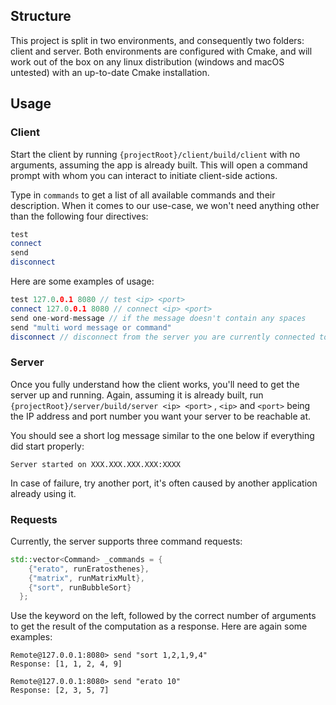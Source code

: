 ## Structure

This project is split in two environments, and consequently two folders: client and server. Both environments are configured with Cmake, and will work out of the box on any linux distribution (windows and macOS untested) with an up-to-date Cmake installation.

## Usage

### Client

Start the client by running `{projectRoot}/client/build/client` with no arguments, assuming the app is already built. This will open a command prompt with whom you can interact to initiate client-side actions. 

Type in `commands` to get a list of all available commands and their description. When it comes to our use-case, we won't need anything other than the following four directives:

```cpp
test
connect
send
disconnect
```

Here are some examples of usage:

```cpp
test 127.0.0.1 8080 // test <ip> <port>
connect 127.0.0.1 8080 // connect <ip> <port>
send one-word-message // if the message doesn't contain any spaces
send "multi word message or command"
disconnect // disconnect from the server you are currently connected to 
```

### Server

Once you fully understand how the client works, you'll need to get the server up and running. Again, assuming it is already built, run `{projectRoot}/server/build/server <ip> <port>` , `<ip>` and `<port>` being the IP address and port number you want your server to be reachable at. 

You should see a short log message similar to the one below if everything did start properly:

```
Server started on XXX.XXX.XXX.XXX:XXXX
```

In case of failure, try another port, it's often caused by another application already using it.

### Requests

Currently, the server supports three command requests:

```cpp
std::vector<Command> _commands = {
    {"erato", runEratosthenes},
    {"matrix", runMatrixMult},
    {"sort", runBubbleSort}
  };
```

Use the keyword on the left, followed by the correct number of arguments to get the result of the computation as a response.
Here are again some examples:

```
Remote@127.0.0.1:8080> send "sort 1,2,1,9,4"
Response: [1, 1, 2, 4, 9]
```

```
Remote@127.0.0.1:8080> send "erato 10"
Response: [2, 3, 5, 7]
```
